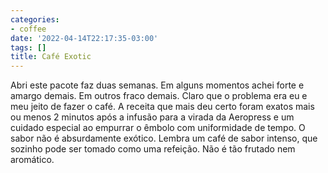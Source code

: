 ```yaml
---
categories:
- coffee
date: '2022-04-14T22:17:35-03:00'
tags: []
title: Café Exotic
---
```


Abri este pacote faz duas semanas. Em alguns momentos achei forte e amargo demais. Em outros fraco demais. Claro que o problema era eu e meu jeito de fazer o café. A receita que mais deu certo foram exatos mais ou menos 2 minutos após a infusão para a virada da Aeropress e um cuidado especial ao empurrar o êmbolo com uniformidade de tempo. O sabor não é absurdamente exótico. Lembra um café de sabor intenso, que sozinho pode ser tomado como uma refeição. Não é tão frutado nem aromático.